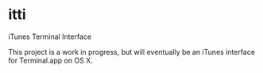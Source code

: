 # itti
iTunes Terminal Interface

This project is a work in progress, but will eventually be an iTunes interface for Terminal.app on OS X.
